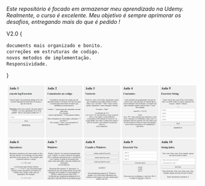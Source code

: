*Este repositório é focado em armazenar meu aprendizado na Udemy. Realmente, o curso é excelente. Meu objetivo é sempre aprimorar os desafios, entregando mais do que é pedido !*



V2.0 {
    
    documents mais organizado e bonito.
    correções em estruturas de codigo.
    novos metodos de implementação.
    Responsividade.  

}


![Texto alternativo](/assets/previl.png)